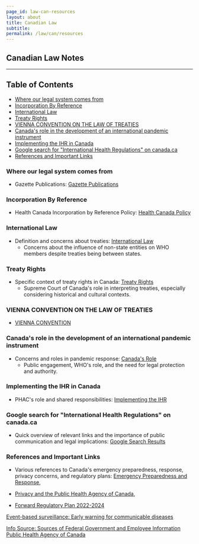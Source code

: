 ```yaml
---
page_id: law-can-resources
layout: about
title: Canadian Law
subtitle:
permalink: /law/can/resources
---
```


## Canadian Law Notes

---
## Table of Contents
<!-- #region -->

  - [Where our legal system comes from](#where-our-legal-system-comes-from)
  - [Incorporation By Reference](#incorporation-by-reference)
  - [International Law](#international-law)
  - [Treaty Rights](#treaty-rights)
  - [VIENNA CONVENTION ON THE LAW OF TREATIES](#vienna-convention-on-the-law-of-treaties)
  - [Canada's role in the development of an international pandemic instrument](#canadas-role-in-the-development-of-an-international-pandemic-instrument)
  - [Implementing the IHR in Canada](#implementing-the-ihr-in-canada)
  - [Google search for "International Health Regulations" on canada.ca](#google-search-for-international-health-regulations-on-canada.ca)
  - [References and Important Links](#references-and-important-links)
<!-- #endregion -->

### Where our legal system comes from

- Gazette Publications: [Gazette Publications](https://canadagazette.gc.ca/rp-pr/publications-eng.html)

### Incorporation By Reference
- Health Canada Incorporation by Reference Policy: [Health Canada Policy](https://www.canada.ca/en/health-canada/corporate/about-health-canada/legislation-guidelines/acts-regulations/incorporation-reference-policy.html)

### International Law
- Definition and concerns about treaties: [International Law](https://www.justice.gc.ca/eng/abt-apd/icg-gci/ihrl-didp/def.html)
  - Concerns about the influence of non-state entities on WHO members despite treaties being between states.

### Treaty Rights
- Specific context of treaty rights in Canada: [Treaty Rights](https://www.constitutionalstudies.ca/2021/09/treaty-rights-2/)
  - Supreme Court of Canada's role in interpreting treaties, especially considering historical and cultural contexts.

### VIENNA CONVENTION ON THE LAW OF TREATIES
- [VIENNA CONVENTION](https://www.treaty-accord.gc.ca/text-texte.aspx?id=104068)

### Canada's role in the development of an international pandemic instrument
- Concerns and roles in pandemic response: [Canada's Role](https://www.canada.ca/en/public-health/services/emergency-preparedness-response/canada-role-international-pandemic-instrument.html)
  - Public engagement, WHO's role, and the need for legal protection and authority.

### Implementing the IHR in Canada
- PHAC's role and shared responsibilities: [Implementing the IHR](https://www.canada.ca/en/public-health/services/emergency-preparedness-response/international-health-regulations.html)

### Google search for "International Health Regulations" on canada.ca
- Quick overview of relevant links and the importance of public communication and legal implications: [Google Search Results](https://www.google.com/search?q=site%3Acanada.ca+%22International+Health+Regulations%22)

### References and Important Links
- Various references to Canada's emergency preparedness, response, privacy concerns, and regulatory plans: [Emergency Preparedness and Response](https://www.canada.ca/en/public-health/services/emergency-preparedness-response.html), 

- [Privacy and the Public Health Agency of Canada](https://www.canada.ca/en/public-health/corporate/mandate/about-agency/access-information-privacy/privacy.html), 

- [Forward Regulatory Plan 2022-2024](https://www.canada.ca/en/public-health/corporate/mandate/about-agency/acts-regulations/forward-regulatory-plan/amendment-quarantine-regulations.html)

[Event-based surveillance: Early warning for communicable diseases](https://www.canada.ca/en/public-health/services/reports-publications/canada-communicable-disease-report-ccdr/monthly-issue/2023-49/issue-2-3-february-march-2023/event-based-surveillance-early-warning-communicable-diseases.html)

[Info Source: Sources of Federal Government and Employee Information Public Health Agency of Canada](https://www.canada.ca/en/public-health/corporate/mandate/about-agency/access-information-privacy/info-source-federal-government-employee-information.html)
